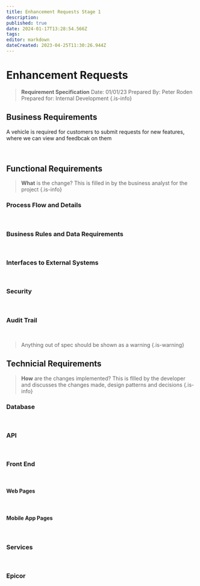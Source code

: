 ```yaml
---
title: Enhancement Requests Stage 1
description: 
published: true
date: 2024-01-17T13:28:54.566Z
tags: 
editor: markdown
dateCreated: 2023-04-25T11:30:26.944Z
---
```


# Enhancement Requests

> **Requirement Specification**
> Date: 01/01/23
> Prepared By: Peter Roden
> Prepared for: Internal Development
{.is-info}

## Business Requirements

A vehicle is required for customers to submit requests for new features, where we can view and feedbcak on them

<br/>

## Functional Requirements

> **What** is the change?
> This is filled in by the business analyst for the project
{.is-info}

### Process Flow and Details
<br/>

### Business Rules and Data Requirements
<br/>

### Interfaces to External Systems
<br/>

### Security
<br/>

### Audit Trail
<br/>

> Anything out of spec should be shown as a warning
{.is-warning}


## Technicial Requirements

> **How** are the changes implemented?
> This is fllled by the developer and discusses the changes made, design patterns and decisions
{.is-info}

### Database
<br/>

### API
<br/>

### Front End
<br/>

#### Web Pages
<br/>

#### Mobile App Pages
<br/>

### Services
<br/>

### Epicor
